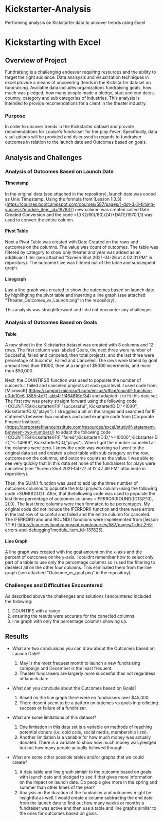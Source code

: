 # Kickstarter-Analysis
Performing analysis on Kickstarter data to uncover trends using Excel
# Kickstarting with Excel

## Overview of Project
Fundraising is a challenging endeaver requiring resources and the ability to target the right audiance. Data analsysis and visualization techniques in excel provide a means of uncovering ttends in the Kickstarter dataset on fundraising. Available data includes organizations fundraising goals, how much was pledged, how many people made a pledge, start and end dates, country, category and sub categories of industries. This analysis is intended to provide recomendations for a client in the theater industry.   

### Purpose
In order to uncover trends in the Kickstarter dataset and provide recomendations for Louise's fundraiser for her play *Fever*. Specifically, data visulizations will be provided and dsicussed in regards to fundraiser outcomes in relation to the launch date and Outcomes based on goals. 

## Analysis and Challenges

### Analysis of Outcomes Based on Launch Date
#### Timestamp
In the original data (see attached in the repository), launch date was coded as Unix Timestamp. Using the formula from [Lesson 1.3.3] (https://courses.bootcampspot.com/courses/587/pages/1-dot-3-3-timing-success?module_item_id=187837) new column was created called Date Created Conversion and the code  =(((K2/60)/60)/24)+DATE(1970,1,1) was used to convert the entire column. 

#### Pivot Table
Next a Pivot Table was created with Date Created on the rows and outcomes on the columns. The value was count of outcomes.  The table was filtered by category to show only theater and year was added as an additioanl filter (see attached "Screen Shot 2021-04-26 at 4 02 01 PM" in repository). The outcome Live was filtered out of the table and subsequent graph. 

#### Linegraph
Last a line graph was created to show the outcomes based on launch date by highlihgting the pivot table and inserting a line graph (see attached "Theater_Outcomes_vs_Launch.png" in the repository). 

This analysis was straightforward and I did not encounter any challenges. 

### Analysis of Outcomes Based on Goals
#### Table
A new sheet in the Kickstarter dataset was created with 8 columns and 12 rows. The first column was labeled Goals, the next three were number of Succesful, failed and canceled, then total projects, and the last three were precentage of Succeful, Failed and Canceled. The rows were labeld by goal amount less than $1000,  then at a range of $5000 incerments, and more then $50,000. 

Next, the COUNTIFS() function was used to populate the number of succesful, failed and canceled projects at each goal level. I used code from [Microsoft] (https://support.microsoft.com/en-us/office/countif-function-e0de10c6-f885-4e71-abb4-1f464816df34) and adapted it to fit this data set. The first row was pretty straight forward using the following code =COUNTIFS(Kickstarter!F:F,"successful", Kickstarter!D:D,"<1000", Kickstarter!Q:Q,"plays"). I struggled a bit on the ranges and searched for IF statments between two numbers and used example code from [Corporate Finance Institute] (https://corporatefinanceinstitute.com/resources/excel/study/if-statement-between-two-numbers/) to adapt the following code =COUNTIFS(Kickstarter!F:F,"failed",Kickstarter!D:D,">=10000",Kickstarter!D:D,"<=14999", Kickstarter!Q:Q,"plays"). When I got the number canceled all the columns were zero. I knew the code was working so I went to the original data set and created a pivot table with sub category on the row,  outcomes on the columns, and outcome counts as the value. I was able to see very quickly that in this data set none of the fundraisers for plays were canceled (see "Screen Shot 2021-04-27 at 12 47 49 PM" attachede in repository). 

Then, the SUM() function was used to add up the three number of outcomes columns to populate the total projects column using the following code =SUM(B2:D2). After, that thefollowing code was used to populate the last three percentage of outcomes columns =IFERROR(ROUND((D13/E13), 2),0). The last three columns were then formated to be percentages. My original code did not include the IFERROR() function and there were errors in the last row of succeful and failed and the enitre culumn for canceled. The IFERROR() and and ROUND() functions were implelemnted from [lesson 1.2.6] (https://courses.bootcampspot.com/courses/587/pages/1-dot-2-6-errors-and-debugging?module_item_id=187825). 

#### Line Graph
A line graph was created with the goal amount on the x-axis and the percent of outcomes on the y-axis. I couldnt remember how to select only part of a table to use only the percentage columns so I used the filtering to deselect all on the other four columns. This eliminated them from the line graph (see attached "Outcome_vs_goal.png" in the repository).

### Challenges and Difficulties Encountered

As described above the challenges and solutions I encountered included the following:
  1. COUNTIFS with a range
  2. ensuring the resutls were accurate for the canecled columns
  3. line graph with only the percentage columns showing up.
  

## Results

- What are two conclusions you can draw about the Outcomes based on Launch Date?
   1. May is the most frequest month to launch a new fundraising campaign and December is the least frequent. 
   2. Theater fundraisers are largerly more succesful than not regardless of launch date. 

- What can you conclude about the Outcomes based on Goals?
   1. Based on the line graph there were no fundraisers over $45,000. 
   2. There dosent seem to be a pattern on outcmes vs goals in predicting success or failure of a fundraiser. 

- What are some limitations of this dataset?
   1. One limitation in this data set is a variable on methods of reaching potential doners (i.e. cold calls, social media, membership lists).   
   2. Another limitiation is a variable for how much money was actually donated. There is a variable to show how much money was pledged but not how many people actaully followed through.  

- What are some other possible tables and/or graphs that we could create?
   1. A data table and line graph simialr to the outcome based on goals with launch date and pledged to see if that gives more information on the impact on launch date. Do people give more in the spring and summer than other times of the year?  
   2. Analysis on the duration of the fundraiser and outcomes might be insightful as well. I would create a column subtractng the end date from the launch date to find out how many weeks or months a fundraiser was active and then use a table and line graphs similar to the ones for outcomes based on goals. 


